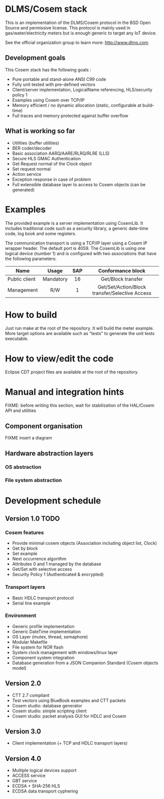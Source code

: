 # DLMS/Cosem stack

This is an implementation of the DLMS/Cosem protocol in the BSD Open Source and permissive license. This protocol is mainly used in gas/water/electricity 
meters but is enough generic to target any IoT device.

See the official organization group to learn more: http://www.dlms.com.

## Development goals

This Cosem stack has the following goals :

  * Pure portable and stand-alone ANSI C99 code
  * Fully unit tested with pre-defined vectors
  * Client/server implementation, LogicalName referencing, HLS/security policy 1
  * Examples using Cosem over TCP/IP
  * Memory efficient / no dynamic allocation (static, configurable at build-time)
  * Full traces and memory protected against buffer overflow

## What is working so far

  * Utilities (buffer utilities)
  * BER coder/decoder
  * Basic association AARQ/AARE/RLRQ/RLRE (LLS)
  * Secure HLS GMAC Authentication
  * Get Request normal of the Clock object
  * Set request normal
  * Action service
  * Exception response in case of problem
  * Full extensible database layer to access to Cosem objects (can be generated)

# Examples

The provided example is a server implementation using CosemLib. It includes traditional code such as a security library,
a generic date-time code, log book and some registers.

The communication transport is using a TCP/IP layer using a Cosem IP wrapper header. The default port is 4059.
The CosemLib is using one logical device (number 1) and is configured with two associations that have the
following parameters:


|   Name        |     Usage     |  SAP  |  Conformance block
| ------------- |:-------------:|:-----:|:-------------------:
| Public client |  Mandatory    |   16  | Get/Block transfer
| Management    |     R/W       |   1   | Get/Set/Action/Block transfer/Selective Access


# How to build

Just run make at the root of the repository. It will build the meter example. More target options are available such as "tests" to generate the 
unit tests executable.

# How to view/edit the code

Eclipse CDT project files are available at the root of the repository.

# Manual and integration hints

FIXME: before writing this section, wait for stabilization of the HAL/Cosem API and utilities

## Component organisation

FIXME insert a diagram

## Hardware abstraction layers

### OS abstraction

### File system abstraction

# Development schedule

## Version 1.0 TODO


### Cosem features

  * Provide minimal cosem objects (Association including object list, Clock)
  * Get by block
  * Set example
  * Next occurrence algorithm
  * Attributes 0 and 1 managed by the database
  * Get/Set with selective access
  * Security Policy 1 (Authenticated & encrypted)

### Transport layers

  * Basic HDLC transport protocol
  * Serial line example

### Environment

  * Generic profile implementation
  * Generic DateTime implementation
  * OS Layer (mutex, thread, semaphore)
  * Modular Makefile
  * File system for NOR flash
  * System clock management with windows/linux layer
  * Component system integration
  * Database generation from a JSON Companion Standard (Cosem objects model)

## Version 2.0

  * CTT 2.7 compliant
  * Test vectors using BlueBook examples and CTT packets
  * Cosem studio: database generator
  * Cosem studio: simple scripting client
  * Cosem studio: packet analysis GUI for HDLC and Cosem

## Version 3.0

  * Client implementation (+ TCP and HDLC transport layers)

## Version 4.0

  * Multiple logical devices support
  * ACCESS service
  * GBT service
  * ECDSA + SHA-256 HLS
  * ECDSA data transport cyphering
